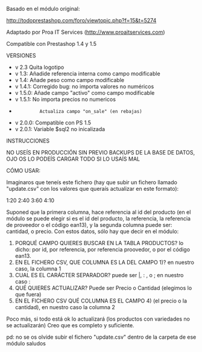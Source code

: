 Basado en el módulo original:

http://todoprestashop.com/foro/viewtopic.php?f=15&t=5274


Adaptado por Proa IT Services (http://www.proaitservices.com)

Compatible con Prestashop 1.4 y 1.5

VERSIONES

 * v 2.3 Quita logotipo
 * v 1.3: Añadide referencia interna como campo modificable
 * v 1.4: Añade peso como campo modificable
 * v 1.4.1: Corregido bug: no importa valores no numéricos
 * v 1.5.0: Añade campo "activo" como campo modificable
 * v 1.5.1:     No importa precios no numericos
 *              Actualiza campo "on_sale" (en rebajas)
 * v 2.0.0: Compatible con PS 1.5
 * v 2.0.1: Variable $sql2 no inicalizada
 
 
 INSTRUCCIONES

NO USEÍS EN PRODUCCIÓN SIN PREVIO BACKUPS DE LA BASE DE DATOS, OJO OS LO PODEÍS CARGAR TODO SI LO USAÍS MAL

CÓMO USAR:

Imaginaros que teneís este fichero (hay que subir un fichero llamado "update.csv" con los valores que queraís actualizar en este formato):

1:20
2:40
3:60
4:10

Suponed que la primera columna, hace referencia al id del producto (en el módulo se puede elegir si es el id del producto, la referencia, la referencia de proveedor o el código ean13), y la segunda columna puede ser: cantidad, o precio.
Con estos datos, sólo hay que decir en el módulo:

1) PORQUÉ CAMPO QUIERES BUSCAR EN LA TABLA PRODUCTOS? lo dicho: por id, por referencia, por referencia proovedor, o por el código ean13.
2) EN EL FICHERO CSV, QUE COLUMNA ES LA DEL CAMPO 1)? en nuestro caso, la columna 1
3) CUAL ES EL CARÁCTER SEPARADOR? puede ser |, : , o ; en nuestro caso :
4) QUÉ QUIERES ACTUALIZAR? Puede ser Precio o Cantidad (elegimos lo que fuera)
5) EN EL FICHERO CSV QUÉ COLUMNA ES EL CAMPO 4) (el precio o la cantidad), en nuestro caso la columna 2

Poco más, si todo está ok lo actualizará (los productos con variedades no se actualizarán)
Creo que es completo y suficiente.

pd: no se os olvide subir el fichero "update.csv" dentro de la carpeta de ese módulo
saludos

